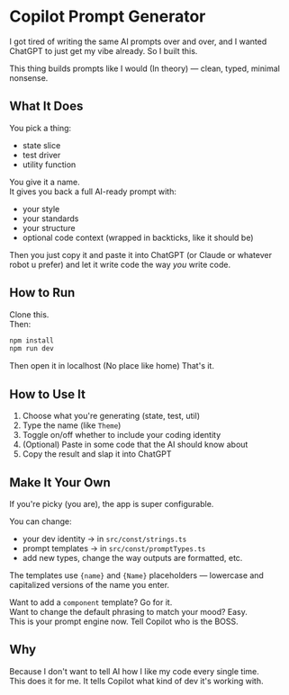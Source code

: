 # Copilot Prompt Generator

I got tired of writing the same AI prompts over and over, and I wanted ChatGPT to just get my vibe already. So I built this.

This thing builds prompts like I would (In theory) — clean, typed, minimal nonsense.

## What It Does

You pick a thing:
- state slice
- test driver
- utility function

You give it a name.  
It gives you back a full AI-ready prompt with:
- your style
- your standards
- your structure
- optional code context (wrapped in backticks, like it should be)

Then you just copy it and paste it into ChatGPT (or Claude or whatever robot u prefer) and let it write code the way *you* write code.

## How to Run

Clone this.  
Then:

```bash
npm install
npm run dev
```

Then open it in localhost (No place like home)
That's it.

## How to Use It

1. Choose what you're generating (state, test, util)
2. Type the name (like `Theme`)
3. Toggle on/off whether to include your coding identity
4. (Optional) Paste in some code that the AI should know about
5. Copy the result and slap it into ChatGPT

## Make It Your Own

If you're picky (you are), the app is super configurable.

You can change:
- your dev identity → in `src/const/strings.ts`
- prompt templates → in `src/const/promptTypes.ts`
- add new types, change the way outputs are formatted, etc.

The templates use `{name}` and `{Name}` placeholders — lowercase and capitalized versions of the name you enter.

Want to add a `component` template? Go for it.  
Want to change the default phrasing to match your mood? Easy.  
This is your prompt engine now. Tell Copilot who is the BOSS.

## Why

Because I don't want to tell AI how I like my code every single time.  
This does it for me. It tells Copilot what kind of dev it's working with.
